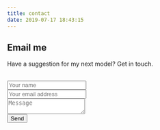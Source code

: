 ```yaml
---
title: contact
date: 2019-07-17 18:43:15
---
```


## Email me

Have a suggestion for my next model?  Get in touch.

<form method="POST" action="http://formspree.io/sophieawilkinson@gmail.com"><br>  <input type="text" name="name" placeholder="Your name"><br>  <input type="email" name="_replyto" placeholder="Your email address"><br>  <textarea name="message" placeholder="Message"></textarea><br>  <button type="submit">Send</button><br></form>
